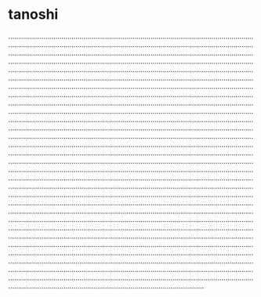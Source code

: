 # tanoshi

...........................................................................................................................................................................................................................................................................................................................................................................................................................................................................................................................................................................................................................................................................................................................................................................................................................................................................................................................................................................................................................................................................................................................................................................................................................................................................................................................................................................................................................................................................................................................................................................................................................................................................................................................................................................................................................................................................................................................................................................................................................................................................................................................................................................................................................................................................................................................................................................................................................................................................................................................................................................................................................................................................................................................................................................................................................................................................................................................................................................................................................................................................................................................................................................................................................................................................................................................................................................................................................................................................................................................................................................................................................................................................................................................................................................................................................................................................................................................................................................